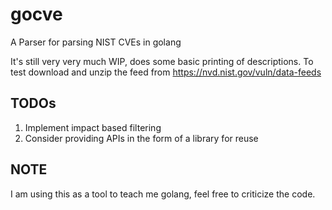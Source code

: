 # gocve
A Parser for parsing NIST CVEs in golang

It's still very very much WIP, does some basic printing of descriptions.
To test download and unzip the feed from https://nvd.nist.gov/vuln/data-feeds

## TODOs
1. Implement impact based filtering
2. Consider providing APIs in the form of a library for reuse

## NOTE
I am using this as a tool to teach me golang, feel free to criticize
the code.

